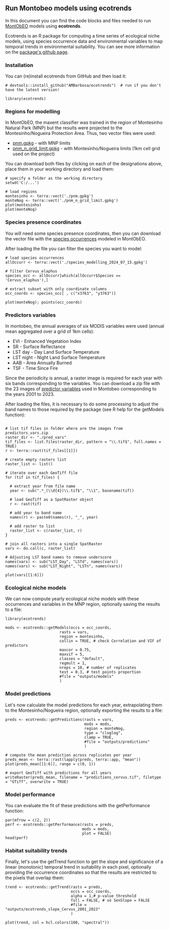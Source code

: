 ## Run Montobeo models using ecotrends

In this document you can find the code blocks and files needed to run <a href="https://montobeo.wordpress.com/">MontObEO</a> models using **ecotrends**.

Ecotrends is an R package for computing a time series of ecological niche models, using species occurrence data and environmental variables to map temporal trends in environmental suitability. You can see more information on the <a href="https://github.com/AMBarbosa/ecotrends">package's github page</a>.


### Installation

You can (re)install ecotrends from GitHub and then load it:

```
# devtools::install_github("AMBarbosa/ecotrends")  # run if you don't have the latest version!

library(ecotrends)
```

### Regions for modelling

In MontObEO, the maxent classifier was trained in the region of Montesinho Natural Park (MNP) but the results were projected to the Montesinho/Nogueira Protection Area. Thus, two vector files were used:
- <a href="https://drive.google.com/uc?export=download&id=1uuUxtpfjJlTDW4gPKLpz101U6L1yh8cz">pnm.gpkg</a> - with MNP limits
- <a href="https://drive.google.com/uc?export=download&id=1HhLo7iJdTVH259e66YIArJokbyGWQgzP">pnm_n_grid_limit.gpkg</a> - with Montesinho/Nogueira limits (1km cell grid used on the project)

You can download both files by clicking on each of the designations above, place them in your working directory and load them:

```
# specify a folder as the working directory
setwd('C:/...')

# load regions
montesinho <- terra::vect('./pnm.gpkg')
monteNog <- terra::vect('./pnm_n_grid_limit.gpkg')
plot(montesinho)
plot(monteNog)
```

### Species presence coordinates

You will need some species presence coordinates, then you can download the vector file with the <a href="https://drive.google.com/uc?export=download&id=1ohSr_InDlzXThOP3GuJrV5B14aYqv73I">species occurrences</a> modeled in MontObEO.

After loading the file you can filter the species you want to model:

```
# load species occurrences
allOccurr <- terra::vect('./species_modelling_2024_07_15.gpkg')

# filter Cervus_elaphus
species_occ <- allOccurr[which(allOccurr$Species == 'Cervus_elaphus'),]

# extract subset with only coordinate columns
occ_coords <- species_occ[ , c("x3763", "y3763")]

plot(monteNog); points(occ_coords)
```

### Predictors variables

In montobeo, the annual averages of six MODIS variables were used (annual mean aggregated over a grid of 1km cells):
- EVI	- Enhanced Vegetation Index
- SR - Surface Reflectance
- LST day -	Day Land Surface Temperature
- LST night -	Night Land Surface Temperature
- AAB	- Area Annually Burned
- TSF	- Time Since Fire

Since the periodicity is annual, a raster image is required for each year with six bands corresponding to the variables. You can download a zip file with the 23 images of <a href="https://drive.google.com/uc?export=download&id=1PcnfVH89t09LbvTYY2exqGor9JQbZSu4">predictor variables</a> used in Montobeo corresponding to the years 2001 to 2023.

After loading the files, it is necessary to do some processing to adjust the band names to those required by the package (see R help for the getModels function):

```

# list tif files in folder where are the images from predictors_vars.zip
raster_dir <- "./pred_vars"
tif_files <- list.files(raster_dir, pattern = "\\.tif$", full.names = TRUE)
r <- terra::rast(tif_files[[1]])

# create empty rasters list
raster_list <- list()

# iterate over each GeoTiff file
for (tif in tif_files) {
  
  # extract year from file name
  year <- sub(".*_(\\d{4})\\.tif$", "\\1", basename(tif))
  
  # load GeoTiff as a SpatRaster object
  r <- rast(tif)
  
  # add year to band name
  names(r) <- paste0(names(r), "_", year)
  
  # add raster to list
  raster_list <- c(raster_list, r)
}

# join all rasters into a single SpatRaster
vars <- do.call(c, raster_list)

# Adjusting LST band names to remove underscore
names(vars) <- sub("LST_Day", "LSTd", names(vars))
names(vars) <- sub("LST_Night", "LSTn", names(vars))

plot(vars[[1:6]])
```

### Ecological niche models

We can now compute yearly ecological niche models with these occurrences and variables in the MNP region, optionally saving the results to a file:

```
library(ecotrends)

mods <- ecotrends::getModels(occs = occ_coords, 
                        rasts = vars,
                        region = montesinho,
                        collin = TRUE, # check Correlation and VIF of predictors
                        maxcor = 0.75,
                        maxvif = 5,
                        classes = "default", 
                        regmult = 1,
                        nreps = 10, # number of replicates
                        test = 0.3, # test points proportion
                        #file = "outputs/models"
                        )
```


### Model predictions

Let's now calculate the model predictions for each year, extrapolating them to the Montesinho/Nogueira region, optionally exporting the results to a file:

```
preds <- ecotrends::getPredictions(rasts = vars, 
                                   mods = mods, 
                                   region = monteNog,
                                   type = "cloglog",
                                   clamp = TRUE,
                                   #file = "outputs/predictions"
                                   )

# compute the mean prediction across replicates per year
preds_mean <- terra::rast(lapply(preds, terra::app, "mean"))
plot(preds_mean[[1:6]], range = c(0, 1))

# export GeoTiff with predictions for all years
writeRaster(preds_mean, filename = "predictions_cervus.tif", filetype = "GTiff", overwrite = TRUE)
```

### Model performance

You can evaluate the fit of these predictions with the getPerformance function:

```
par(mfrow = c(2, 2))
perf <- ecotrends::getPerformance(rasts = preds,
                                  mods = mods,
                                  plot = FALSE)
head(perf)
```

### Habitat suitability trends

Finally, let's use the getTrend function to get the slope and significance of a linear (monotonic) temporal trend in suitability in each pixel, optionally providing the occurrence coordinates so that the results are restricted to the pixels that overlap them:

```
trend <- ecotrends::getTrend(rasts = preds,
                             occs = occ_coords,
                             alpha = 1,# p-value threshold
                             full = FALSE, # só SenSlope = FALSE
                             #file = "outputs/ecotrends_slope_Cervus_2001_2023"
                             )

plot(trend, col = hcl.colors(100, "spectral"))
```
